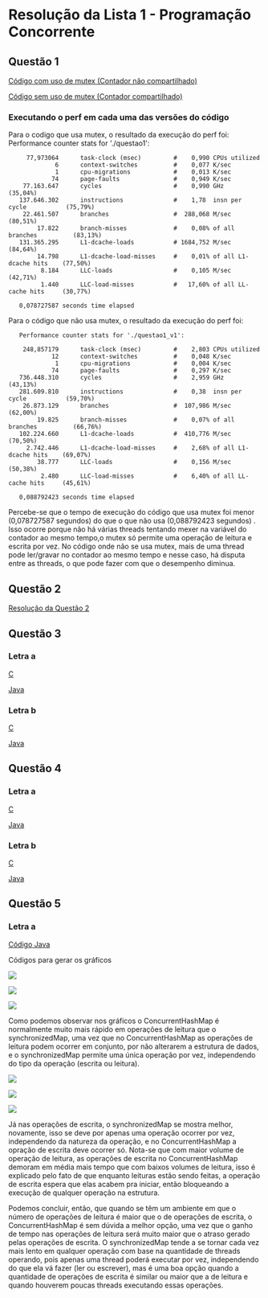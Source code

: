 # Resolução da Lista 1 - Programação Concorrente #

## Questão 1 ##
[Código com uso de mutex (Contador não compartilhado) ](https://github.com/tainahemmanuele/programacao_concorrente/blob/master/lista1/Quest%C3%A3o1/questao1.c)

[Código sem uso de mutex (Contador compartilhado)](https://github.com/tainahemmanuele/programacao_concorrente/blob/master/lista1/Quest%C3%A3o1/questao1_v1.c)

### Executando o perf em cada uma das versões do código ###
Para o codigo que usa mutex, o resultado da execução do perf foi:
    Performance counter stats for './questao1':

         77,973064      task-clock (msec)         #    0,990 CPUs utilized          
                 6      context-switches          #    0,077 K/sec                  
                 1      cpu-migrations            #    0,013 K/sec                  
                74      page-faults               #    0,949 K/sec                  
        77.163.647      cycles                    #    0,990 GHz                      (35,04%)
       137.646.302      instructions              #    1,78  insn per cycle           (75,79%)
        22.461.507      branches                  #  288,068 M/sec                    (80,51%)
            17.822      branch-misses             #    0,08% of all branches          (83,13%)
       131.365.295      L1-dcache-loads           # 1684,752 M/sec                    (84,64%)
            14.798      L1-dcache-load-misses     #    0,01% of all L1-dcache hits    (77,50%)
             8.184      LLC-loads                 #    0,105 M/sec                    (42,71%)
             1.440      LLC-load-misses           #   17,60% of all LL-cache hits     (30,77%)

       0,078727587 seconds time elapsed

Para o código que não usa mutex, o resultado da execução do perf foi:

	   Performance counter stats for './questao1_v1':

        248,857179      task-clock (msec)         #    2,803 CPUs utilized          
                12      context-switches          #    0,048 K/sec                  
                 1      cpu-migrations            #    0,004 K/sec                  
                74      page-faults               #    0,297 K/sec                  
       736.448.310      cycles                    #    2,959 GHz                      (43,13%)
       281.609.810      instructions              #    0,38  insn per cycle           (59,70%)
        26.873.129      branches                  #  107,986 M/sec                    (62,00%)
            19.825      branch-misses             #    0,07% of all branches          (66,76%)
       102.224.660      L1-dcache-loads           #  410,776 M/sec                    (70,50%)
         2.742.446      L1-dcache-load-misses     #    2,68% of all L1-dcache hits    (69,07%)
            38.777      LLC-loads                 #    0,156 M/sec                    (50,38%)
             2.480      LLC-load-misses           #    6,40% of all LL-cache hits     (45,61%)

       0,088792423 seconds time elapsed

Percebe-se que o tempo de execução do  código que usa mutex foi menor (0,078727587 segundos) do que o que não usa (0,088792423 segundos) . Isso ocorre porque  não há várias threads tentando mexer na variável do contador ao mesmo tempo,o mutex só permite uma operação de leitura e escrita por vez. No código onde não se usa mutex, mais de uma thread pode ler/gravar no contador ao mesmo tempo e nesse caso, há disputa entre as threads, o que pode fazer com que o desempenho diminua.

## Questão 2 ##
[Resolução da Questão 2](https://github.com/tainahemmanuele/programacao_concorrente/tree/master/lista1/Quest%C3%A3o2/src/q2)

## Questão 3 ##
### Letra a ###
[C](https://github.com/tainahemmanuele/programacao_concorrente/blob/master/lista1/Quest%C3%A3o3/Quest%C3%A3o3C/questao3_a.c)

[Java](https://github.com/tainahemmanuele/programacao_concorrente/tree/master/lista1/Quest%C3%A3o3/Quest%C3%A3o3Java/src/letraA)

### Letra b ###
[C](https://github.com/tainahemmanuele/programacao_concorrente/blob/master/lista1/Quest%C3%A3o3/Quest%C3%A3o3C/questao3_b.c)

[Java](https://github.com/tainahemmanuele/programacao_concorrente/tree/master/lista1/Quest%C3%A3o3/Quest%C3%A3o3Java/src/letraB)

## Questão 4 ##
### Letra a ###
[C](https://github.com/tainahemmanuele/programacao_concorrente/blob/master/lista1/Quest%C3%A3o4/Quest%C3%A3o4C/questao4_a.c)

[Java](https://github.com/tainahemmanuele/programacao_concorrente/tree/master/lista1/Quest%C3%A3o4/Quest%C3%A3o4Java/src/letraA)

### Letra b ###
[C](https://github.com/tainahemmanuele/programacao_concorrente/blob/master/lista1/Quest%C3%A3o4/Quest%C3%A3o4C/questao4_b.c)

[Java](https://github.com/tainahemmanuele/programacao_concorrente/tree/master/lista1/Quest%C3%A3o4/Quest%C3%A3o4Java/src/letraB)


## Questão 5 ##

### Letra a ###
[Código Java ](https://github.com/tainahemmanuele/programacao_concorrente/tree/master/lista1/Quest%C3%A3o5/src/letraA)

Códigos para gerar os gráficos

![](https://github.com/tainahemmanuele/programacao_concorrente/blob/master/lista1/Quest%C3%A3o5/src/graficos_letra_a/grafico_letra_a_read_0.2.png)

![](https://github.com/tainahemmanuele/programacao_concorrente/blob/master/lista1/Quest%C3%A3o5/src/graficos_letra_a/grafico_letra_a_read_0.5.png)

![](https://github.com/tainahemmanuele/programacao_concorrente/blob/master/lista1/Quest%C3%A3o5/src/graficos_letra_a/grafico_letra_a_read_0.8.png)


Como podemos observar nos gráficos o ConcurrentHashMap é normalmente muito mais rápido em operações de leitura que o synchronizedMap, uma vez que no ConcurrentHashMap  as operações de leitura podem ocorrer em conjunto, por não alterarem a estrutura de dados, e o synchronizedMap permite uma única operação por vez, independendo do tipo da operação (escrita ou leitura).

![](https://github.com/tainahemmanuele/programacao_concorrente/blob/master/lista1/Quest%C3%A3o5/src/graficos_letra_a/grafico_letra_a_write_0.2.png)

![](https://github.com/tainahemmanuele/programacao_concorrente/blob/master/lista1/Quest%C3%A3o5/src/graficos_letra_a/grafico_letra_a_write_0.5.png)

![](https://github.com/tainahemmanuele/programacao_concorrente/blob/master/lista1/Quest%C3%A3o5/src/graficos_letra_a/grafico_letra_a_write_0.8.png)

Já nas operações de escrita, o synchronizedMap se mostra melhor, novamente, isso se deve por apenas uma operação ocorrer por vez, independendo da natureza da operação,  e no ConcurrentHashMap a opração de escrita deve ocorrer só. Nota-se que com maior volume de operação de leitura, as operações de escrita no ConcurrentHashMap demoram em média mais tempo que com baixos volumes de leitura, isso é explicado pelo fato de que enquanto leituras estão sendo feitas, a operação de escrita espera que elas  acabem pra iniciar, então bloqueando a execução de qualquer operação na estrutura.

Podemos concluir, então, que quando se têm um ambiente em que o número de operações de leitura é maior que o de operações de escrita, o ConcurrentHashMap é sem dúvida  a melhor opção, uma vez que o ganho de tempo nas operações de leitura será muito maior que o atraso gerado pelas operações de escrita. O synchronizedMap tende a se  tornar cada vez mais lento em qualquer operação com base na quantidade de threads operando, pois apenas uma thread poderá executar por vez, independendo do que ela  vá fazer (ler ou escrever), mas é uma boa opção quando a quantidade de operações de escrita é similar ou maior que a de leitura e quando houverem poucas threads  executando essas operações.